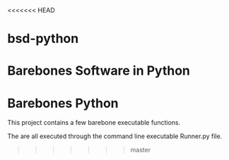 <<<<<<< HEAD
# bsd-python
Barebones Software in Python 
=======
# Barebones Python

This project contains a few barebone executable functions.

The are all executed through the command line executable Runner.py file. 
>>>>>>> master


